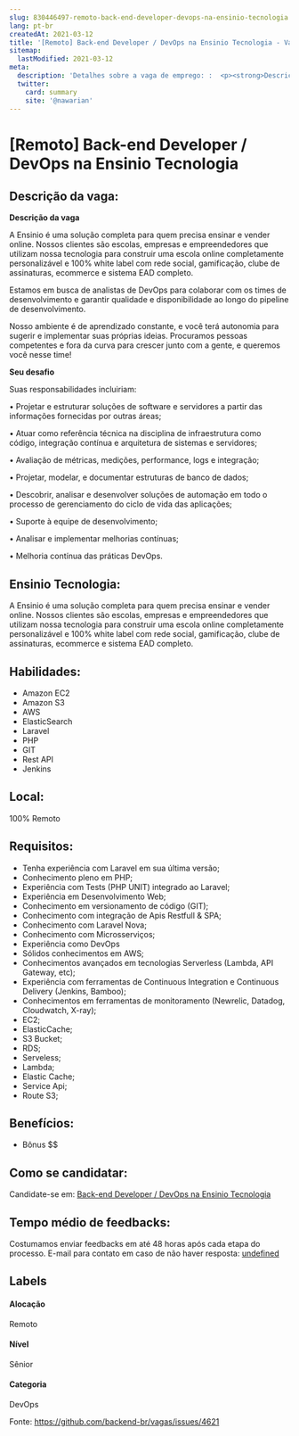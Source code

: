 ```yaml
---
slug: 830446497-remoto-back-end-developer-devops-na-ensinio-tecnologia
lang: pt-br
createdAt: 2021-03-12
title: '[Remoto] Back-end Developer / DevOps na Ensinio Tecnologia - Vaga de Emprego'
sitemap:
  lastModified: 2021-03-12
meta:
  description: 'Detalhes sobre a vaga de emprego: :  <p><strong>Descrição da vaga</strong></p> <p>A Ensinio é uma solução completa para quem precisa ensinar e vender online. Nossos clientes são escolas, empresas e empreendedores que utilizam nossa tecnologia para construir uma escola online completamente personalizável e 100% white label com rede social, gamificação, clube de assinaturas, ecommerce e sistema EAD completo.</p> <p>Estamos em busca de analistas de DevOps para colaborar com os times de desenvolvimento e garantir qualidade e disponibilidade ao longo do pipeline de desenvolvimento.</p> <p>Nosso ambiente é de aprendizado constante, e você terá autonomia para sugerir e implementar suas próprias ideias. Procuramos pessoas competentes e fora da curva para crescer junto com a gente, e queremos você nesse time!</p> <p></p> <p><strong>Seu desafio</strong></p> <p>Suas responsabilidades incluiriam:</p> <p>•	Projetar e estruturar soluções de software e servidores a partir das informações fornecidas por outras áreas;</p> <p>•	Atuar como referência técnica na disciplina de infraestrutura como código, integração contínua e arquitetura de sistemas e servidores;</p> <p>•	Avaliação de métricas, medições, performance, logs e integração;</p> <p>•	Projetar, modelar, e documentar estruturas de banco de dados;</p> <p>•	Descobrir, analisar e desenvolver soluções de automação em todo o processo de gerenciamento do ciclo de vida das aplicações;</p> <p>•	Suporte à equipe de desenvolvimento;</p> <p>•	Analisar e implementar melhorias contínuas;</p> <p>•	Melhoria contínua das práticas DevOps.</p> <p></p> <p></p> <p></p>'
  twitter:
    card: summary
    site: '@nawarian'
---
```


# [Remoto] Back-end Developer / DevOps na Ensinio Tecnologia

## Descrição da vaga: 
 <p><strong>Descrição da vaga</strong></p>
<p>A Ensinio é uma solução completa para quem precisa ensinar e vender online. Nossos clientes são escolas, empresas e empreendedores que utilizam nossa tecnologia para construir uma escola online completamente personalizável e 100% white label com rede social, gamificação, clube de assinaturas, ecommerce e sistema EAD completo.</p>
<p>Estamos em busca de analistas de DevOps para colaborar com os times de desenvolvimento e garantir qualidade e disponibilidade ao longo do pipeline de desenvolvimento.</p>
<p>Nosso ambiente é de aprendizado constante, e você terá autonomia para sugerir e implementar suas próprias ideias. Procuramos pessoas competentes e fora da curva para crescer junto com a gente, e queremos você nesse time!</p>
<p></p>
<p><strong>Seu desafio</strong></p>
<p>Suas responsabilidades incluiriam:</p>
<p>•	Projetar e estruturar soluções de software e servidores a partir das informações fornecidas por outras áreas;</p>
<p>•	Atuar como referência técnica na disciplina de infraestrutura como código, integração contínua e arquitetura de sistemas e servidores;</p>
<p>•	Avaliação de métricas, medições, performance, logs e integração;</p>
<p>•	Projetar, modelar, e documentar estruturas de banco de dados;</p>
<p>•	Descobrir, analisar e desenvolver soluções de automação em todo o processo de gerenciamento do ciclo de vida das aplicações;</p>
<p>•	Suporte à equipe de desenvolvimento;</p>
<p>•	Analisar e implementar melhorias contínuas;</p>
<p>•	Melhoria contínua das práticas DevOps.</p>
<p></p>
<p></p>
<p></p>

## Ensinio Tecnologia: 
 <p>A Ensinio é uma solução completa para quem precisa ensinar e vender online. Nossos clientes são escolas, empresas e empreendedores que utilizam nossa tecnologia para construir uma escola online completamente personalizável e 100% white label com rede social, gamificação, clube de assinaturas, ecommerce e sistema EAD completo.</p>
</p>

 ## Habilidades: 
 - Amazon EC2 
- Amazon S3 
- AWS 
- ElasticSearch 
- Laravel 
- PHP 
- GIT 
- Rest API 
- Jenkins

## Local: 
 100% Remoto

## Requisitos: 
 - Tenha experiência com Laravel em sua última versão; 
- Conhecimento pleno em PHP; 
- Experiência com Tests (PHP UNIT) integrado ao Laravel; 
- Experiência em Desenvolvimento Web; 
- Conhecimento em versionamento de código (GIT); 
- Conhecimento com integração de Apis Restfull & SPA; 
- Conhecimento com Laravel Nova; 
- Conhecimento com Microsserviços; 
- Experiência como DevOps 
- Sólidos conhecimentos em AWS; 
- Conhecimentos avançados em tecnologias Serverless (Lambda, API Gateway, etc); 
- Experiência com ferramentas de Continuous Integration e Continuous Delivery (Jenkins, Bamboo); 
- Conhecimentos em ferramentas de monitoramento (Newrelic, Datadog, Cloudwatch, X-ray); 
- EC2; 
- ElasticCache; 
- S3 Bucket; 
- RDS; 
- Serveless; 
- Lambda; 
- Elastic Cache; 
- Service Api; 
- Route S3;

## Benefícios: 
 - Bônus $$
 
## Como se candidatar:
Candidate-se em: [Back-end Developer / DevOps na Ensinio Tecnologia](https://coodesh.com/vagas/desenvolvedor-senior-backend-laravel-e-devops-201328?origin=github&modal=open)

## Tempo médio de feedbacks:
 Costumamos enviar feedbacks em até 48 horas após cada etapa do processo. E-mail para contato em caso de não haver resposta: [undefined](mailto:undefined)

## Labels

#### Alocação
Remoto

#### Nível
Sênior

#### Categoria
DevOps

Fonte: https://github.com/backend-br/vagas/issues/4621